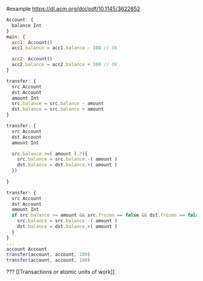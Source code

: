 #example
https://dl.acm.org/doi/pdf/10.1145/3622852

```js
Account: {
  balance Int
}
main: {
  acc1: Account()
  acc1.balance = acc1.balance - 100 // Ok 

  acc2: Account()
  acc2.balance = acc2.balance + 100 // Ok
}
```

```js
transfer: {
  src Account
  dst Account
  amount Int
  src.balance = src.balance - amount
  dst.balance = src.balance + amount
}
```


```js
transfer: {
  src Account
  dst Account
  amount Int

  src.balance.>=( amount ).?({
    src.balance = src.balance.-( amount )
    dst.balance = dst.balance.+( amount )
  })
  
}
```

```js
transfer: {
  src Account
  dst Account
  amount Int 
  if src.balance >= amount && src.frozen == false && dst.frozen == false ? {
    src.balance = src.balance.-( amount )
    dst.balance = dst.balance.+( amount )
  }
}
...
account Account
transfer(account, account, 100)
transfer(account, account, 100)

```

???
[[Transactions or atomic units of work]] 

